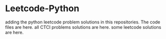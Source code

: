 # Leetcode-Python
adding the python leetcode problem solutions in this repositories. 
The code files are here.
all CTCI problems solutions are here.
some leetcode solutions are here.
















































































































































































































































































































































































































































































































































































































































































































































































































































































































































































































































































































